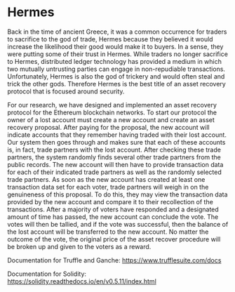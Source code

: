 # Hermes

Back in the time of ancient Greece, it was a common occurrence for traders to sacrifice to the god of trade, Hermes because they believed it would increase the likelihood their good would make it to buyers. In a sense, they were putting some of their trust in Hermes. While traders no longer sacrifice to Hermes, distributed ledger technology has provided a medium in which two mutually untrusting parties can engage in non-repudiable transactions. Unfortunately, Hermes is also the god of trickery and would often steal and trick the other gods. Therefore Hermes is the best title of an asset recovery protocol that is focused around security.

For our research, we have designed and implemented an asset recovery protocol for the Ethereum blockchain networks. To start our protocol the owner of a lost account must create a new account and create an asset recovery proposal. After paying for the proposal, the new account will indicate accounts that they remember having traded with their lost account. Our system then goes through and makes sure that each of these accounts is, in fact, trade partners with the lost account. After checking these trade partners, the system randomly finds several other trade partners from the public records. The new account will then have to provide transaction data for each of their indicated trade partners as well as the randomly selected trade partners. As soon as the new account has created at least one transaction data set for each voter, trade partners will weigh in on the genuineness of this proposal. To do this, they may view the transaction data provided by the new account and compare it to their recollection of the transactions. After a majority of voters have responded and a designated amount of time has passed, the new account can conclude the vote. The votes will then be tallied, and if the vote was successful, then the balance of the lost account will be transferred to the new account. No matter the outcome of the vote, the original price of the asset recover procedure will be broken up and given to the voters as a reward. 

Documentation for Truffle and Ganche: https://www.trufflesuite.com/docs

Documentation for Solidity: https://solidity.readthedocs.io/en/v0.5.11/index.html
